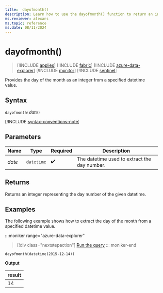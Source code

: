 ```yaml
---
title:  dayofmonth()
description: Learn how to use the dayofmonth() function to return an integer representing the day of the month.
ms.reviewer: alexans
ms.topic: reference
ms.date: 08/11/2024
---
```

# dayofmonth()

> [!INCLUDE [applies](../includes/applies-to-version/applies.md)] [!INCLUDE [fabric](../includes/applies-to-version/fabric.md)] [!INCLUDE [azure-data-explorer](../includes/applies-to-version/azure-data-explorer.md)] [!INCLUDE [monitor](../includes/applies-to-version/monitor.md)] [!INCLUDE [sentinel](../includes/applies-to-version/sentinel.md)]

Provides the day of the month as an integer from a specified datetime value.

## Syntax

`dayofmonth(`*date*`)`

[!INCLUDE [syntax-conventions-note](../includes/syntax-conventions-note.md)]

## Parameters

| Name | Type | Required | Description |
|--|--|--|--|
| *date* | `datetime` |  :heavy_check_mark: | The datetime used to extract the day number.|

## Returns

Returns an integer representing the day number of the given datetime.

## Examples

The following example shows how to extract the day of the month from a specified datetime value.

:::moniker range="azure-data-explorer"
> [!div class="nextstepaction"]
> <a href="https://dataexplorer.azure.com/clusters/kvc9rf7q4d68qcw5sk2d6f.northeurope/databases/MyDatabase?query=H4sIAAAAAAAAAysoyswrUUhJrMxPy83PK8nQSEksSS3JzE3VMDIwNNU1NNI1NNHUBAAj3TtIJgAAAA==" target="_blank">Run the query</a>
::: moniker-end

```kusto
dayofmonth(datetime(2015-12-14))
```

**Output**

|result|
|--|
|14|
